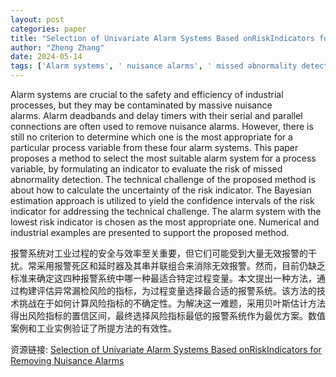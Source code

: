 ```yaml
---
layout: post
categories: paper
title: "Selection of Univariate Alarm Systems Based onRiskIndicators for Removing Nuisance Alarms"
author: "Zheng Zhang"
date: 2024-05-14
tags: ['Alarm systems', ' nuisance alarms', ' missed abnormality detection', ' abnormal events', ' risk indicator.']
---
```


Alarm systems are crucial to the safety and efficiency of industrial processes, but they may be contaminated by massive nuisance alarms. Alarm deadbands and delay timers with their serial and parallel connections are often used to remove nuisance alarms. However, there is still no criterion to determine which one is the most appropriate for a particular process variable from these four alarm systems. This paper proposes a method to select the most suitable alarm system for a process variable, by formulating an indicator to evaluate the risk of missed abnormality detection. The technical challenge of the proposed method is about how to calculate the uncertainty of the risk indicator. The Bayesian estimation approach is utilized to yield the confidence intervals of the risk indicator for addressing the technical challenge. The alarm system with the lowest risk indicator is chosen as the most appropriate one. Numerical and industrial examples are presented to support the proposed method.

报警系统对工业过程的安全与效率至关重要，但它们可能受到大量无效报警的干扰。常采用报警死区和延时器及其串并联组合来消除无效报警。然而，目前仍缺乏标准来确定这四种报警系统中哪一种最适合特定过程变量。本文提出一种方法，通过构建评估异常漏检风险的指标，为过程变量选择最合适的报警系统。该方法的技术挑战在于如何计算风险指标的不确定性。为解决这一难题，采用贝叶斯估计方法得出风险指标的置信区间，最终选择风险指标最低的报警系统作为最优方案。数值案例和工业实例验证了所提方法的有效性。

资源链接: [Selection of Univariate Alarm Systems Based onRiskIndicators for Removing Nuisance Alarms](https://papers.ssrn.com/sol3/papers.cfm?abstract_id=4827744)
